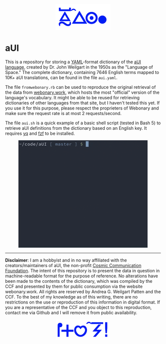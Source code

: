 <p align="center"><img src="https://github.com/nlc/aUI/blob/master/img/logo.png?raw=true" alt="Dictionary"></p>

# aUI

This is a repository for storing a [YAML](https://yaml.org/)-format dictionary of the [aUI language](https://en.wikipedia.org/wiki/AUI_(constructed_language)), created by Dr. John Weilgart in the 1950s as the "Language of Space." The complete dictionary, containing 7646 English terms mapped to 10K+ aUI translations, can be found in the file `aui.yaml`.

The file `fromwebonary.rb` can be used to reproduce the original retrieval of the data from [webonary.work](https://www.webonary.org/aui/overview/foreword/), which hosts the most "official" version of the language's vocabulary. It might be able to be reused for retrieving dictionaries of other languages from that site, but I haven't tested this yet. If you use it for this purpose, please respect the proprieters of Webonary and make sure the request rate is at most 2 requests/second.

The file `aui.sh` is a quick example of a basic shell script (tested in Bash 5) to retrieve aUI definitions from the dictionary based on an English key. It requires [yq](https://mikefarah.github.io/yq/) and [fzf](https://github.com/junegunn/fzf) to be installed.

<p align="center"><img src="https://github.com/nlc/aUI/blob/master/img/example2.gif?raw=true"></p>

---

**Disclaimer**: I am a hobbyist and in no way affiliated with the creators/maintainers of aUI, the non-profit [Cosmic Communication Foundation](https://auilanguage.org/). The intent of this repository is to present the data in question in machine-readable format for the purpose of reference. No alterations have been made to the contents of the dictionary, which was compiled by the CCF and presented by them for public consumption via the website webonary.work. All rights are reserved by Andrea G. Weilgart Patten and the CCF. To the best of my knowledge as of this writing, there are no restrictions on the use or reproduction of this information in digital format. If you are a representative of the CCF and you object to this reproduction, contact me via Github and I will remove it from public availability.

<p align="center"><img src="https://github.com/nlc/aUI/blob/master/img/enjoy.png?raw=true" alt="Enjoy!"></p>
